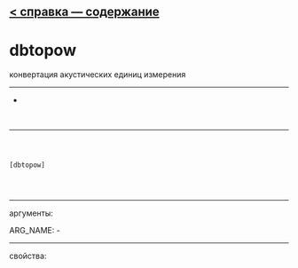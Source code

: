 [< справка — содержание](index.html)
---

# dbtopow


конвертация акустических единиц измерения

---

-
<br>


---


```



[dbtopow]


            
```

---
аргументы:

ARG_NAME: -<br>

---
свойства:


